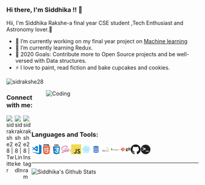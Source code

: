 ### Hi there, I'm Siddhika !! 👋

 Hii, I'm Siddhika Rakshe-a final year CSE student ,Tech Enthusiast and Astronomy lover.🌻
- 🔭 I’m currently working on my final year project on [Machine learning](https://github.com/sidrakshe28/Major-project-Sem-7)
- 🌱 I’m currently learning Redux.
- 🥅 2020 Goals: Contribute more to Open Source projects and be well-versed with Data structures.
- ⚡ I love to paint, read fiction and bake cupcakes and cookies.

<p align="left"> <img src="https://komarev.com/ghpvc/?username=sidrakshe28&label=Profile%20views&color=129e00&style=plastic" alt="sidrakshe28" /> </p>


<img align="right" alt="Coding" width="400" src="https://cdn.dribbble.com/users/2646423/screenshots/5507196/computer.gif">

### Connect with me:


[<img align="left" alt="sidrakshe28 | Twitter" width="22px" src="https://cdn.jsdelivr.net/npm/simple-icons@v3/icons/twitter.svg" />][twitter]
[<img align="left" alt="sidrakshe28 | LinkedIn" width="22px" src="https://cdn.jsdelivr.net/npm/simple-icons@v3/icons/linkedin.svg" />][linkedin]
[<img align="left" alt="sidrakshe28 | Instagram" width="22px" src="https://cdn.jsdelivr.net/npm/simple-icons@v3/icons/instagram.svg" />][instagram]

<br />

### Languages and Tools:


<img align="left" alt="Visual Studio Code" width="26px" src="https://raw.githubusercontent.com/github/explore/80688e429a7d4ef2fca1e82350fe8e3517d3494d/topics/visual-studio-code/visual-studio-code.png" />
<img align="left" alt="HTML5" width="26px" src="https://raw.githubusercontent.com/github/explore/80688e429a7d4ef2fca1e82350fe8e3517d3494d/topics/html/html.png" />
<img align="left" alt="CSS3" width="26px" src="https://raw.githubusercontent.com/github/explore/80688e429a7d4ef2fca1e82350fe8e3517d3494d/topics/css/css.png" />
<img align="left" alt="Sass" width="26px" src="https://raw.githubusercontent.com/github/explore/80688e429a7d4ef2fca1e82350fe8e3517d3494d/topics/sass/sass.png" />
<img align="left" alt="JavaScript" width="26px" src="https://raw.githubusercontent.com/github/explore/80688e429a7d4ef2fca1e82350fe8e3517d3494d/topics/javascript/javascript.png" />
<img align="left" alt="React" width="26px" src="https://raw.githubusercontent.com/github/explore/80688e429a7d4ef2fca1e82350fe8e3517d3494d/topics/react/react.png" />
<img align="left" alt="SQL" width="26px" src="https://raw.githubusercontent.com/github/explore/80688e429a7d4ef2fca1e82350fe8e3517d3494d/topics/sql/sql.png" />
<img align="left" alt="MySQL" width="26px" src="https://raw.githubusercontent.com/github/explore/80688e429a7d4ef2fca1e82350fe8e3517d3494d/topics/mysql/mysql.png" />
<img align="left" alt="MongoDB" width="26px" src="https://raw.githubusercontent.com/github/explore/80688e429a7d4ef2fca1e82350fe8e3517d3494d/topics/mongodb/mongodb.png" />
<img align="left" alt="Git" width="26px" src="https://raw.githubusercontent.com/github/explore/80688e429a7d4ef2fca1e82350fe8e3517d3494d/topics/git/git.png" />
<img align="left" alt="GitHub" width="26px" src="https://raw.githubusercontent.com/github/explore/78df643247d429f6cc873026c0622819ad797942/topics/github/github.png" />
<img align="left" alt="HTML5" width="26px" src="https://raw.githubusercontent.com/github/explore/80688e429a7d4ef2fca1e82350fe8e3517d3494d/topics/terminal/terminal.png" />

<br />
<br />

---
<img align="left" alt="Siddhika's Github Stats" src="https://github-readme-stats.vercel.app/api?username=sidrakshe28&show_icons=true&hide_border=true" />


[twitter]:https://twitter.com/SidRakshe28
[linkedin]: https://www.linkedin.com/in/siddhika28/
[instagram]: https://www.instagram.com/sid_r_28/
